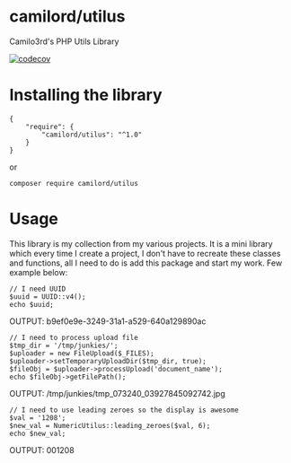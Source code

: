 # camilord/utilus
Camilo3rd's PHP Utils Library

[![codecov](https://codecov.io/gh/camilord/utilus/branch/master/graph/badge.svg)](https://codecov.io/gh/camilord/utilus)


# Installing the library
```
{
    "require": {
        "camilord/utilus": "^1.0"
    }
}
```

or 

```
composer require camilord/utilus
```

# Usage

This library is my collection from my various projects. 
It is a mini library which every time I create a project, 
I don't have to recreate these classes and functions, 
all I need to do is add this package and start my work.
Few example below:

```$php
// I need UUID
$uuid = UUID::v4();
echo $uuid;
```
OUTPUT: b9ef0e9e-3249-31a1-a529-640a129890ac
```$php
// I need to process upload file
$tmp_dir = '/tmp/junkies/';
$uploader = new FileUpload($_FILES);
$uploader->setTemporaryUploadDir($tmp_dir, true);
$fileObj = $uploader->processUpload('document_name');
echo $fileObj->getFilePath();
```
OUTPUT: /tmp/junkies/tmp_073240_03927845092742.jpg
```$php
// I need to use leading zeroes so the display is awesome
$val = '1208';
$new_val = NumericUtilus::leading_zeroes($val, 6);
echo $new_val;
```
OUTPUT: 001208
